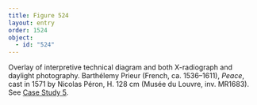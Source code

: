 ```yaml
---
title: Figure 524
layout: entry
order: 1524
object:
  - id: "524"
---
```


Overlay of interpretive technical diagram and both X-radiograph and daylight photography. Barthélemy Prieur (French, ca. 1536–1611), *Peace*, cast in 1571 by Nicolas Péron, H. 128 cm (Musée du Louvre, inv. MR1683). See [Case Study 5](#CaseStudy5).
